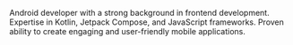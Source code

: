 Android developer with a strong background in frontend development. Expertise in Kotlin, Jetpack Compose, and JavaScript frameworks. Proven ability to create engaging and user-friendly mobile applications. 
